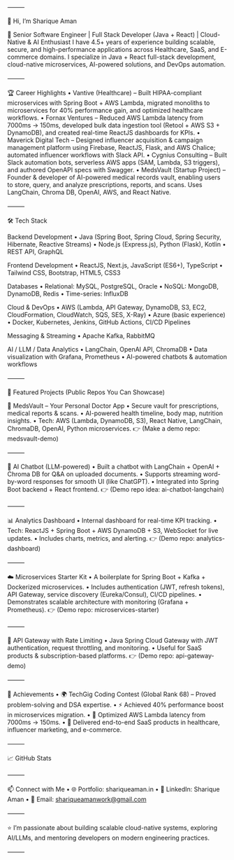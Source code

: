 ⸻

👋 Hi, I’m Sharique Aman

🚀 Senior Software Engineer | Full Stack Developer (Java + React) | Cloud-Native & AI Enthusiast
I have 4.5+ years of experience building scalable, secure, and high-performance applications across Healthcare, SaaS, and E-commerce domains.
I specialize in Java + React full-stack development, cloud-native microservices, AI-powered solutions, and DevOps automation.

⸻

🏆 Career Highlights
	•	Vantive (Healthcare) – Built HIPAA-compliant microservices with Spring Boot + AWS Lambda, migrated monoliths to microservices for 40% performance gain, and optimized healthcare workflows.
	•	Fornax Ventures – Reduced AWS Lambda latency from 7000ms → 150ms, developed bulk data ingestion tool (Retool + AWS S3 + DynamoDB), and created real-time ReactJS dashboards for KPIs.
	•	Maverick Digital Tech – Designed influencer acquisition & campaign management platform using Firebase, ReactJS, Flask, and AWS Chalice; automated influencer workflows with Slack API.
	•	Cygnius Consulting – Built Slack automation bots, serverless AWS apps (SAM, Lambda, S3 triggers), and authored OpenAPI specs with Swagger.
	•	MedsVault (Startup Project) – Founder & developer of AI-powered medical records vault, enabling users to store, query, and analyze prescriptions, reports, and scans. Uses LangChain, Chroma DB, OpenAI, AWS, and React Native.

⸻

🛠️ Tech Stack

Backend Development
	•	Java (Spring Boot, Spring Cloud, Spring Security, Hibernate, Reactive Streams)
	•	Node.js (Express.js), Python (Flask), Kotlin
	•	REST API, GraphQL

Frontend Development
	•	ReactJS, Next.js, JavaScript (ES6+), TypeScript
	•	Tailwind CSS, Bootstrap, HTML5, CSS3

Databases
	•	Relational: MySQL, PostgreSQL, Oracle
	•	NoSQL: MongoDB, DynamoDB, Redis
	•	Time-series: InfluxDB

Cloud & DevOps
	•	AWS (Lambda, API Gateway, DynamoDB, S3, EC2, CloudFormation, CloudWatch, SQS, SES, X-Ray)
	•	Azure (basic experience)
	•	Docker, Kubernetes, Jenkins, GitHub Actions, CI/CD Pipelines

Messaging & Streaming
	•	Apache Kafka, RabbitMQ

AI / LLM / Data Analytics
	•	LangChain, OpenAI API, ChromaDB
	•	Data visualization with Grafana, Prometheus
	•	AI-powered chatbots & automation workflows

⸻

🚀 Featured Projects (Public Repos You Can Showcase)

🏥 MedsVault – Your Personal Doctor App
	•	Secure vault for prescriptions, medical reports & scans.
	•	AI-powered health timeline, body map, nutrition insights.
	•	Tech: AWS (Lambda, DynamoDB, S3), React Native, LangChain, ChromaDB, OpenAI, Python microservices.
👉 (Make a demo repo: medsvault-demo)

⸻

🤖 AI Chatbot (LLM-powered)
	•	Built a chatbot with LangChain + OpenAI + Chroma DB for Q&A on uploaded documents.
	•	Supports streaming word-by-word responses for smooth UI (like ChatGPT).
	•	Integrated into Spring Boot backend + React frontend.
👉 (Demo repo idea: ai-chatbot-langchain)

⸻

📊 Analytics Dashboard
	•	Internal dashboard for real-time KPI tracking.
	•	Tech: ReactJS + Spring Boot + AWS DynamoDB + S3, WebSocket for live updates.
	•	Includes charts, metrics, and alerting.
👉 (Demo repo: analytics-dashboard)

⸻

☁️ Microservices Starter Kit
	•	A boilerplate for Spring Boot + Kafka + Dockerized microservices.
	•	Includes authentication (JWT, refresh tokens), API Gateway, service discovery (Eureka/Consul), CI/CD pipelines.
	•	Demonstrates scalable architecture with monitoring (Grafana + Prometheus).
👉 (Demo repo: microservices-starter)

⸻

🔗 API Gateway with Rate Limiting
	•	Java Spring Cloud Gateway with JWT authentication, request throttling, and monitoring.
	•	Useful for SaaS products & subscription-based platforms.
👉 (Demo repo: api-gateway-demo)

⸻

🏅 Achievements
	•	🌍 TechGig Coding Contest (Global Rank 68) – Proved problem-solving and DSA expertise.
	•	⚡ Achieved 40% performance boost in microservices migration.
	•	🚀 Optimized AWS Lambda latency from 7000ms → 150ms.
	•	🎯 Delivered end-to-end SaaS products in healthcare, influencer marketing, and e-commerce.

⸻

📈 GitHub Stats


⸻

📫 Connect with Me
	•	🌐 Portfolio: shariqueaman.in
	•	💼 LinkedIn: Sharique Aman
	•	📧 Email: shariqueamanwork@gmail.com

⸻

⭐️ I’m passionate about building scalable cloud-native systems, exploring AI/LLMs, and mentoring developers on modern engineering practices.

⸻
